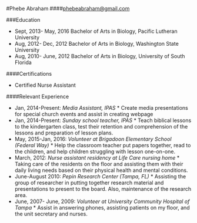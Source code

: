#Phebe Abraham
####phebeabraham@gmail.com

###Education
* Sept, 2013- May, 2016  Bachelor of Arts in Biology, Pacific Lutheran University
* Aug, 2012- Dec, 2012   Bachelor of Arts in Biology, Washington State University
* Aug, 2010- June, 2012  Bachelor of Arts in Biology, University of South Florida

####Certifications
* Certified Nurse Assistant

####Relevant Experience

* Jan, 2014-Present:   _Media Assistant, IPAS_
      * Create media presentations for special church events and assist in creating webpage
* Jan, 2014-Present:   _Sunday school teacher, IPAS_
      * Teach biblical lessons to the kindergarten class, test their retention and comprehension of the lessons and preparation of lesson plans.
* May, 2015-Jan, 2016:  _Volunteer at Brigadoon Elementary School (Federal Way)_
      * Help the classroom teacher put papers together, read to the children, and help children struggling with lesson one-on-one.
* March, 2012:        	_Nurse assistant residency at Life Care nursing home_
      * Taking care of the residents on the floor and assisting them with their daily living needs based on their physical health and mental conditions.
* June-August 2010:   _Pepin Research Center (Tampa, FL)_
      * Assisting the group of researcher in putting together research material and presentations to present to the board. Also, maintenance of the research area.
* June, 2007- June, 2009:  _Volunteer at University Community Hospital of Tampa_
      * Assist in answering phones, assisting patients on my floor, and the unit secretary and nurses.
